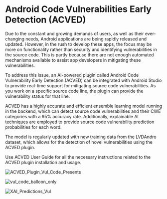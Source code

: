 # Android Code Vulnerabilities Early Detection (ACVED)

Due to the constant and growing demands of users, as well as their ever-changing needs, Android applications are being rapidly released and updated. However, in the rush to develop these apps, the focus may be more on functionality rather than security and identifying vulnerabilities in the source code. This is partly because there are not enough automated mechanisms available to assist app developers in mitigating these vulnerabilities.

To address this issue, an AI-powered plugin called Android Code Vulnerability Early Detection (ACVED) can be integrated with Android Studio to provide real-time support for mitigating source code vulnerabilities. As you work on a specific source code line, the plugin can provide the vulnerability status for that line.

ACVED has a highly accurate and efficient ensemble learning model running in the backend, which can detect source code vulnerabilities and their CWE categories with a 95% accuracy rate. Additionally, explainable AI techniques are employed to provide source code vulnerability prediction probabilities for each word.

The model is regularly updated with new training data from the LVDAndro dataset, which allows for the detection of novel vulnerabilities using the ACVED plugin.

Use ACVED User Guide for all the necessary instructions related to the ACVED plugin installation and usage.


![ACVED_Plugin_Vul_Code_Presents](https://user-images.githubusercontent.com/102326773/188329694-73ad7acc-2392-409a-ac11-6f40138bdf21.png)


![vul_code_balloon_only](https://user-images.githubusercontent.com/102326773/188329702-0921a281-d701-4e4c-9289-1f5563000e64.png)

![XAI_Predictions_Vul](https://user-images.githubusercontent.com/102326773/188329708-83816d65-49b0-4cb5-ad21-a21653938757.png)
